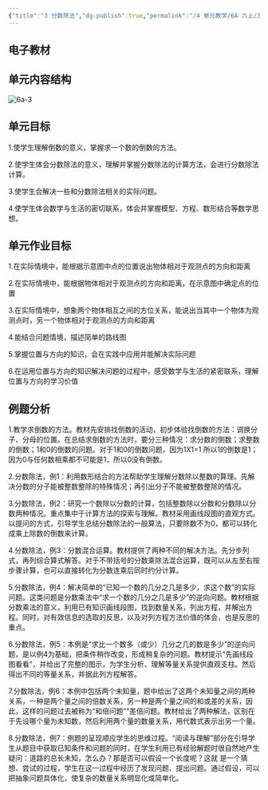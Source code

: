 ```yaml
---
{"title":"3 分数除法","dg-publish":true,"permalink":"/4 单元教学/6A 六上/3 分数除法/","dgPassFrontmatter":true,"noteIcon":""}
---
```




## 电子教材



## 单元内容结构

![6a-3](https://r2.edui123.com/2023/05/6a-3.png)

## 单元目标

1.使学生理解倒数的意义，掌握求一个数的倒数的方法。

2.使学生体会分数除法的意义，理解并掌握分数除法的计算方法，会进行分数除法计算。

3.使学生会解决一些和分数除法相关的实际问题。

4.使学生体会数学与生活的密切联系，体会并掌握模型、方程、数形结合等数学思想。

## 单元作业目标

1.在实际情境中，能根据示意图中点的位置说出物体相对于观测点的方向和距离

2.在实际情境中，能根据物体相对于观测点的方向和距离，在示意图中确定点的位置

3.在实际情境中，想象两个物体相互之间的方位关系，能说出当其中一个物体为观测点时，另一个物体相对于观测点的方向和距离

4.能结合问题情境，描述简单的路线图

5.掌握位置与方向的知识，会在实践中应用并能解决实际问题

6.在运用位置与方向的知识解决问题的过程中，感受数学与生活的紧密联系，理解位置与方向的学习价值


## 例题分析

1.教学求倒数的方法。教材先安排找倒数的活动，初步体验找倒数的方法：调换分子、分母的位置。在总结求倒数的方法时，要分三种情况：求分数的倒数；求整数的倒数；1和0的倒数的问题。对于1和0的倒数问题，因为1X1=1 所以1的倒数是1；因为0与任何数相乘都不可能是1，所以0没有倒数。

2.分数除法，例1：利用数形结合的方法帮助学生理解分数除以整数的算理。先解决分数的分子能被整数整除的特殊情况；再引出分子不能被整数整除的情况。

3.分数除法，例2：研究一个数除以分数的计算，包括整数除以分数和分数除以分数两种情况。重点集中于计算方法的探索与理解。教材采用画线段图的直观方式。以提问的方式，引导学生总结分数除法的一般算法，只要除数不为0，都可以转化成乘上除数的倒数来计算。

4.分数除法，例3：分数混合运算。教材提供了两种不同的解决方法。先分步列式，再列综合算式解答。对于不带括号的分数乘除法混合运算，既可以从左至右按步骤计算，也可以直接转化为分数连乘后同时约分计算。

5.分数除法，例4：解决简单的“已知一个数的几分之几是多少，求这个数”的实际问题。这类问题是分数乘法中“求一个数的几分之几是多少”的逆向问题。教材根据分数乘法的意义，利用已有知识画线段图，找到数量关系，列出方程，并解出方程。同时，对有效信息的选取的反思，以及对列方程方法价值的体会，也是反思的重点。

6.分数除法，例5：本例是“求比一个数多（或少）几分之几的数是多少”的逆向问题，是以例4为基础，把条件稍作改变，形成稍复杂的问题。教材提示“先画线段图看看”，并给出了完整的图示，为学生分析、理解等量关系提供直观支柱。然后得出不同的等量关系，并据此列方程解答。

7.分数除法，例6：本例中包括两个未知量，题中给出了这两个未知量之间的两种关系，一种是两个量之间的倍数关系，另一种是两个量之间的和或差的关系，因此，这样的问题过去被称为“和倍问题”“差倍问题。教材给出了两种解法，区别在于先设哪个量为未知数，然后利用两个量的数量关系，用代数式表示出另一个量。

8.分数除法，例7：例题的呈现顺应学生的思维过程。“阅读与理解”部分在引导学生从题目中获取已知条件和问题的同时，在学生利用已有经验解题时很自然地产生疑问：道路的总长未知，怎么办？那是否可以假设一个长度呢？这就 是一个猜想、尝试的过程，学生在这一过程中经历了发现问题、提出问题。通过假设，可以把抽象问题具体化，使复杂的数量关系明显化或简单化。

